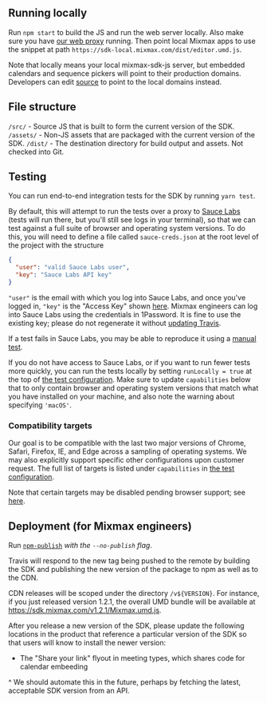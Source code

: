 ## Running locally

Run `npm start` to build the JS and run the web server locally. Also make sure you have
[our web proxy](https://github.com/mixmaxhq/mixmax-runner/) running. Then point local Mixmax apps to use
the snippet at path `https://sdk-local.mixmax.com/dist/editor.umd.js`.

Note that locally means your local mixmax-sdk-js server, but embedded calendars and sequence pickers
will point to their production domains.  Developers can edit
[source](https://github.com/mixmaxhq/mixmax-sdk-js/blob/master/src/utils/Environment.js) to point to
the local domains instead.

## File structure

`/src/` - Source JS that is built to form the current version of the SDK.
`/assets/` - Non-JS assets that are packaged with the current version of the SDK.
`/dist/` - The destination directory for build output and assets. Not checked into Git.

## Testing

You can run end-to-end integration tests for the SDK by running `yarn test`.

By default, this will attempt to run the tests over a proxy to [Sauce Labs](https://saucelabs.com/)
(tests will run there, but you'll still see logs in your terminal), so that we can test against a
full suite of browser and operating system versions. To do this, you will need to define a file
called `sauce-creds.json` at the root level of the project with the structure

```json
{
  "user": "valid Sauce Labs user",
  "key": "Sauce Labs API key"
}
```

`"user"` is the email with which you log into Sauce Labs, and once you've logged in, `"key"` is
the "Access Key" shown [here](https://saucelabs.com/beta/user-settings). Mixmax engineers can log
into Sauce Labs using the credentials in 1Password. It is fine to use the existing key; please do
not regenerate it without [updating Travis](https://travis-ci.org/mixmaxhq/mixmax-sdk-js/settings).

If a test fails in Sauce Labs, you may be able to reproduce it using a
[manual test](https://saucelabs.com/beta/manual).

If you do not have access to Sauce Labs, or if you want to run fewer tests more quickly, you
can run the tests locally by setting `runLocally = true` at the top of
[the test configuration](https://github.com/mixmaxhq/mixmax-sdk-js/blob/master/wdio.conf.js).
Make sure to update `capabilities` below that to only contain browser and operating system
versions that match what you have installed on your machine, and also note the warning about
specifying `'macOS'`.

### Compatibility targets

Our goal is to be compatible with the last two major versions of Chrome, Safari, Firefox,
IE, and Edge across a sampling of operating systems. We may also explicitly support specific
other configurations upon customer request. The full list of targets is listed under
`capabilities` in [the test configuration](https://github.com/mixmaxhq/mixmax-sdk-js/blob/master/wdio.conf.js).

Note that certain targets may be disabled pending browser support; see [here](https://github.com/mixmaxhq/mixmax-sdk-js/projects/1).

## Deployment (for Mixmax engineers)

Run [`npm-publish`](https://github.com/mixmaxhq/mixmax-runner/blob/master/scripts/npm-publish)
_with the `--no-publish` flag_.

Travis will respond to the new tag being pushed to the remote by building the
SDK and publishing the new version of the package to npm as well as to the CDN.

CDN releases will be scoped under the directory `/v${VERSION}`. For instance,
if you just released version 1.2.1, the overall UMD bundle will be available at
https://sdk.mixmax.com/v1.2.1/Mixmax.umd.js.

After you release a new version of the SDK, please update the following locations in the product
that reference a particular version of the SDK so that users will know to install the newer
version:

* The "Share your link" flyout in meeting types, which shares code for calendar embeeding

^ We should automate this in the future, perhaps by fetching the latest, acceptable SDK version
from an API.
